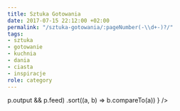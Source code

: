 ```yaml
---
title: Sztuka Gotowania
date: 2017-07-15 22:12:00 +02:00
permalink: "/sztuka-gotowania/:pageNumber(-\\d+-)?/"
tags:
- sztuka
- gotowanie
- kuchnia
- dania
- ciasta
- inspiracje
role: category
---
```


<div>
  <Feed posts={
    paramorph.categories['Sztuka Gotowania'].posts
      .filter(p => p.output && p.feed)
      .sort((a, b) => b.compareTo(a))
  } />
</div>

